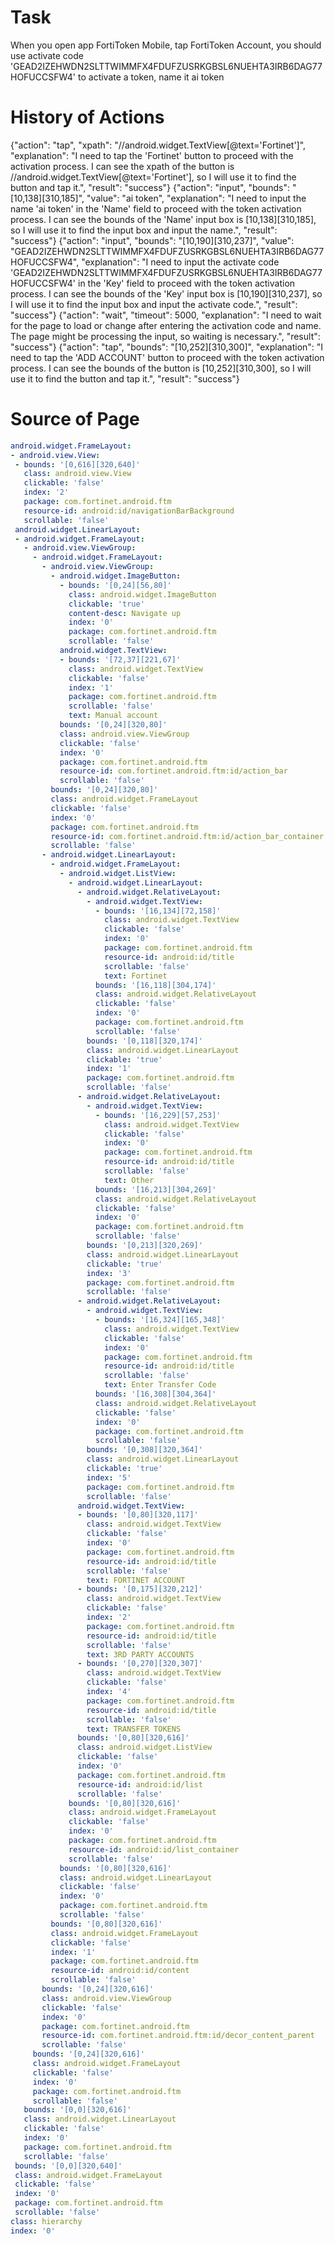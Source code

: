 # Task 
 When you open app FortiToken Mobile, tap FortiToken Account, you should use activate code 'GEAD2IZEHWDN2SLTTWIMMFX4FDUFZUSRKGBSL6NUEHTA3IRB6DAG77HOFUCCSFW4' to activate a token, name it ai token
# History of Actions 
 {"action": "tap", "xpath": "//android.widget.TextView[@text='Fortinet']", "explanation": "I need to tap the 'Fortinet' button to proceed with the activation process. I can see the xpath of the button is //android.widget.TextView[@text='Fortinet'], so I will use it to find the button and tap it.", "result": "success"}
{"action": "input", "bounds": "[10,138][310,185]", "value": "ai token", "explanation": "I need to input the name 'ai token' in the 'Name' field to proceed with the token activation process. I can see the bounds of the 'Name' input box is [10,138][310,185], so I will use it to find the input box and input the name.", "result": "success"}
{"action": "input", "bounds": "[10,190][310,237]", "value": "GEAD2IZEHWDN2SLTTWIMMFX4FDUFZUSRKGBSL6NUEHTA3IRB6DAG77HOFUCCSFW4", "explanation": "I need to input the activate code 'GEAD2IZEHWDN2SLTTWIMMFX4FDUFZUSRKGBSL6NUEHTA3IRB6DAG77HOFUCCSFW4' in the 'Key' field to proceed with the token activation process. I can see the bounds of the 'Key' input box is [10,190][310,237], so I will use it to find the input box and input the activate code.", "result": "success"}
{"action": "wait", "timeout": 5000, "explanation": "I need to wait for the page to load or change after entering the activation code and name. The page might be processing the input, so waiting is necessary.", "result": "success"}
{"action": "tap", "bounds": "[10,252][310,300]", "explanation": "I need to tap the 'ADD ACCOUNT' button to proceed with the token activation process. I can see the bounds of the button is [10,252][310,300], so I will use it to find the button and tap it.", "result": "success"}
# Source of Page 
 ```yaml
 android.widget.FrameLayout:
- android.view.View:
  - bounds: '[0,616][320,640]'
    class: android.view.View
    clickable: 'false'
    index: '2'
    package: com.fortinet.android.ftm
    resource-id: android:id/navigationBarBackground
    scrollable: 'false'
  android.widget.LinearLayout:
  - android.widget.FrameLayout:
    - android.view.ViewGroup:
      - android.widget.FrameLayout:
        - android.view.ViewGroup:
          - android.widget.ImageButton:
            - bounds: '[0,24][56,80]'
              class: android.widget.ImageButton
              clickable: 'true'
              content-desc: Navigate up
              index: '0'
              package: com.fortinet.android.ftm
              scrollable: 'false'
            android.widget.TextView:
            - bounds: '[72,37][221,67]'
              class: android.widget.TextView
              clickable: 'false'
              index: '1'
              package: com.fortinet.android.ftm
              scrollable: 'false'
              text: Manual account
            bounds: '[0,24][320,80]'
            class: android.view.ViewGroup
            clickable: 'false'
            index: '0'
            package: com.fortinet.android.ftm
            resource-id: com.fortinet.android.ftm:id/action_bar
            scrollable: 'false'
          bounds: '[0,24][320,80]'
          class: android.widget.FrameLayout
          clickable: 'false'
          index: '0'
          package: com.fortinet.android.ftm
          resource-id: com.fortinet.android.ftm:id/action_bar_container
          scrollable: 'false'
        - android.widget.LinearLayout:
          - android.widget.FrameLayout:
            - android.widget.ListView:
              - android.widget.LinearLayout:
                - android.widget.RelativeLayout:
                  - android.widget.TextView:
                    - bounds: '[16,134][72,158]'
                      class: android.widget.TextView
                      clickable: 'false'
                      index: '0'
                      package: com.fortinet.android.ftm
                      resource-id: android:id/title
                      scrollable: 'false'
                      text: Fortinet
                    bounds: '[16,118][304,174]'
                    class: android.widget.RelativeLayout
                    clickable: 'false'
                    index: '0'
                    package: com.fortinet.android.ftm
                    scrollable: 'false'
                  bounds: '[0,118][320,174]'
                  class: android.widget.LinearLayout
                  clickable: 'true'
                  index: '1'
                  package: com.fortinet.android.ftm
                  scrollable: 'false'
                - android.widget.RelativeLayout:
                  - android.widget.TextView:
                    - bounds: '[16,229][57,253]'
                      class: android.widget.TextView
                      clickable: 'false'
                      index: '0'
                      package: com.fortinet.android.ftm
                      resource-id: android:id/title
                      scrollable: 'false'
                      text: Other
                    bounds: '[16,213][304,269]'
                    class: android.widget.RelativeLayout
                    clickable: 'false'
                    index: '0'
                    package: com.fortinet.android.ftm
                    scrollable: 'false'
                  bounds: '[0,213][320,269]'
                  class: android.widget.LinearLayout
                  clickable: 'true'
                  index: '3'
                  package: com.fortinet.android.ftm
                  scrollable: 'false'
                - android.widget.RelativeLayout:
                  - android.widget.TextView:
                    - bounds: '[16,324][165,348]'
                      class: android.widget.TextView
                      clickable: 'false'
                      index: '0'
                      package: com.fortinet.android.ftm
                      resource-id: android:id/title
                      scrollable: 'false'
                      text: Enter Transfer Code
                    bounds: '[16,308][304,364]'
                    class: android.widget.RelativeLayout
                    clickable: 'false'
                    index: '0'
                    package: com.fortinet.android.ftm
                    scrollable: 'false'
                  bounds: '[0,308][320,364]'
                  class: android.widget.LinearLayout
                  clickable: 'true'
                  index: '5'
                  package: com.fortinet.android.ftm
                  scrollable: 'false'
                android.widget.TextView:
                - bounds: '[0,80][320,117]'
                  class: android.widget.TextView
                  clickable: 'false'
                  index: '0'
                  package: com.fortinet.android.ftm
                  resource-id: android:id/title
                  scrollable: 'false'
                  text: FORTINET ACCOUNT
                - bounds: '[0,175][320,212]'
                  class: android.widget.TextView
                  clickable: 'false'
                  index: '2'
                  package: com.fortinet.android.ftm
                  resource-id: android:id/title
                  scrollable: 'false'
                  text: 3RD PARTY ACCOUNTS
                - bounds: '[0,270][320,307]'
                  class: android.widget.TextView
                  clickable: 'false'
                  index: '4'
                  package: com.fortinet.android.ftm
                  resource-id: android:id/title
                  scrollable: 'false'
                  text: TRANSFER TOKENS
                bounds: '[0,80][320,616]'
                class: android.widget.ListView
                clickable: 'false'
                index: '0'
                package: com.fortinet.android.ftm
                resource-id: android:id/list
                scrollable: 'false'
              bounds: '[0,80][320,616]'
              class: android.widget.FrameLayout
              clickable: 'false'
              index: '0'
              package: com.fortinet.android.ftm
              resource-id: android:id/list_container
              scrollable: 'false'
            bounds: '[0,80][320,616]'
            class: android.widget.LinearLayout
            clickable: 'false'
            index: '0'
            package: com.fortinet.android.ftm
            scrollable: 'false'
          bounds: '[0,80][320,616]'
          class: android.widget.FrameLayout
          clickable: 'false'
          index: '1'
          package: com.fortinet.android.ftm
          resource-id: android:id/content
          scrollable: 'false'
        bounds: '[0,24][320,616]'
        class: android.view.ViewGroup
        clickable: 'false'
        index: '0'
        package: com.fortinet.android.ftm
        resource-id: com.fortinet.android.ftm:id/decor_content_parent
        scrollable: 'false'
      bounds: '[0,24][320,616]'
      class: android.widget.FrameLayout
      clickable: 'false'
      index: '0'
      package: com.fortinet.android.ftm
      scrollable: 'false'
    bounds: '[0,0][320,616]'
    class: android.widget.LinearLayout
    clickable: 'false'
    index: '0'
    package: com.fortinet.android.ftm
    scrollable: 'false'
  bounds: '[0,0][320,640]'
  class: android.widget.FrameLayout
  clickable: 'false'
  index: '0'
  package: com.fortinet.android.ftm
  scrollable: 'false'
class: hierarchy
index: '0'
 
```